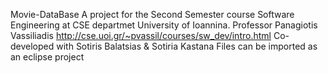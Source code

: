 Movie-DataBase
A project for the Second Semester course Software Engineering at CSE departmet University of Ioannina.
Professor Panagiotis Vassiliadis http://cse.uoi.gr/~pvassil/courses/sw_dev/intro.html
Co-developed with Sotiris Balatsias & Sotiria Kastana
Files can be imported as an eclipse project
